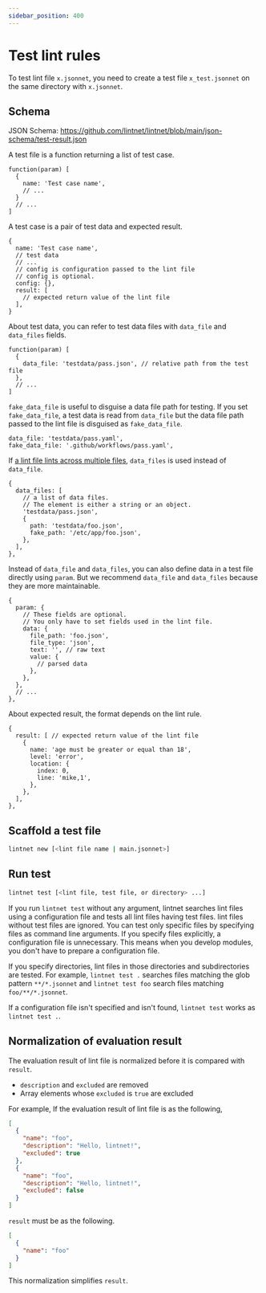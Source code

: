 ```yaml
---
sidebar_position: 400
---
```


# Test lint rules

To test lint file `x.jsonnet`, you need to create a test file `x_test.jsonnet` on the same directory with `x.jsonnet`.

## Schema

JSON Schema: https://github.com/lintnet/lintnet/blob/main/json-schema/test-result.json

A test file is a function returning a list of test case.

```jsonnet
function(param) [
  {
    name: 'Test case name',
    // ...
  }
  // ...
]
```

A test case is a pair of test data and expected result.

```jsonnet
{
  name: 'Test case name',
  // test data
  // ...
  // config is configuration passed to the lint file
  // config is optional.
  config: {},
  result: [
    // expected return value of the lint file
  ],
}
```

About test data, you can refer to test data files with `data_file` and `data_files` fields.

```jsonnet
function(param) [
  {
    data_file: 'testdata/pass.json', // relative path from the test file
  },
  // ...
]
```

`fake_data_file` is useful to disguise a data file path for testing.
If you set `fake_data_file`, a test data is read from `data_file` but the data file path passed to the lint file is disguised as `fake_data_file`.

```jsonnet
data_file: 'testdata/pass.yaml',
fake_data_file: '.github/workflows/pass.yaml',
```

If [a lint file lints across multiple files](/docs/guides/lint-across-files/), `data_files` is used instead of `data_file`.

```jsonnet
{
  data_files: [
    // a list of data files.
    // The element is either a string or an object.
    'testdata/pass.json',
    {
      path: 'testdata/foo.json',
      fake_path: '/etc/app/foo.json',
    },
  ],
},
```

Instead of `data_file` and `data_files`, you can also define data in a test file directly using `param`.
But we recommend `data_file` and `data_files` because they are more maintainable.

```jsonnet
{
  param: {
    // These fields are optional.
    // You only have to set fields used in the lint file.
    data: {
      file_path: 'foo.json',
      file_type: 'json',
      text: '', // raw text
      value: {
        // parsed data
      },
    },
  },
  // ...
},
```

About expected result, the format depends on the lint rule.

```jsonnet
{
  result: [ // expected return value of the lint file
    {
      name: 'age must be greater or equal than 18',
      level: 'error',
      location: {
        index: 0,
        line: 'mike,1',
      },
    },
  ],
},
```

## Scaffold a test file

```sh
lintnet new [<lint file name | main.jsonnet>]
```

## Run test

```sh
lintnet test [<lint file, test file, or directory> ...]
```

If you run `lintnet test` without any argument, lintnet searches lint files using a configuration file and tests all lint files having test files.
lint files without test files are ignored.
You can test only specific files by specifying files as command line arguments.
If you specify files explicitly, a configuration file is unnecessary.
This means when you develop modules, you don't have to prepare a configuration file.

If you specify directories, lint files in those directories and subdirectories are tested.
For example, `lintnet test .` searches files matching the glob pattern `**/*.jsonnet` and `lintnet test foo` search files matching `foo/**/*.jsonnet`.

If a configuration file isn't specified and isn't found, `lintnet test` works as `lintnet test .`.

## Normalization of evaluation result

The evaluation result of lint file is normalized before it is compared with `result`.

- `description` and `excluded` are removed
- Array elements whose `excluded` is `true` are excluded

For example, If the evaluation result of lint file is as the following,

```json
[
  {
    "name": "foo",
    "description": "Hello, lintnet!",
    "excluded": true
  },
  {
    "name": "foo",
    "description": "Hello, lintnet!",
    "excluded": false
  }
]
```

`result` must be as the following.

```json
[
  {
    "name": "foo"
  }
]
```

This normalization simplifies `result`.

